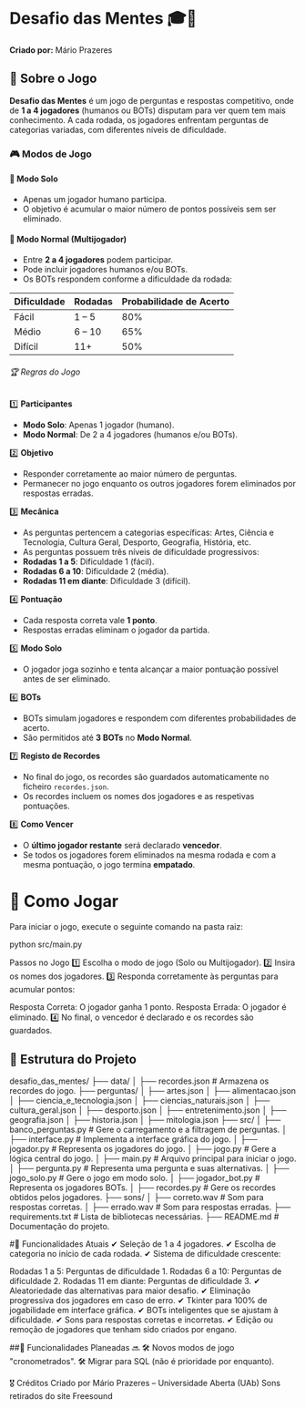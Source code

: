 # Desafio das Mentes 🎓🧠

**Criado por:** Mário Prazeres  

## 📌 Sobre o Jogo  

**Desafio das Mentes** é um jogo de perguntas e respostas competitivo, onde de **1 a 4 jogadores** (humanos ou BOTs) disputam para ver quem tem mais conhecimento. A cada rodada, os jogadores enfrentam perguntas de categorias variadas, com diferentes níveis de dificuldade.

### 🎮 Modos de Jogo  

#### 🔹 **Modo Solo**
- Apenas um jogador humano participa.  
- O objetivo é acumular o maior número de pontos possíveis sem ser eliminado.  

#### 🔹 **Modo Normal (Multijogador)**  
- Entre **2 a 4 jogadores** podem participar.  
- Pode incluir jogadores humanos e/ou BOTs.  
- Os BOTs respondem conforme a dificuldade da rodada:  

| Dificuldade | Rodadas  | Probabilidade de Acerto |
|------------|----------|------------------------|
| Fácil      | 1 – 5    | 80%                    |
| Médio      | 6 – 10   | 65%                    |
| Difícil    | 11+      | 50%                    |

###### 🏆 Regras do Jogo  

1️⃣ **Participantes**  
- **Modo Solo**: Apenas 1 jogador (humano).  
- **Modo Normal**: De 2 a 4 jogadores (humanos e/ou BOTs).  

2️⃣ **Objetivo**  
- Responder corretamente ao maior número de perguntas.  
- Permanecer no jogo enquanto os outros jogadores forem eliminados por respostas erradas.  

3️⃣ **Mecânica**  
- As perguntas pertencem a categorias específicas: Artes, Ciência e Tecnologia, Cultura Geral, Desporto, Geografia, História, etc.  
- As perguntas possuem três níveis de dificuldade progressivos:  
- **Rodadas 1 a 5**: Dificuldade 1 (fácil).  
- **Rodadas 6 a 10**: Dificuldade 2 (média).  
- **Rodadas 11 em diante**: Dificuldade 3 (difícil).  

4️⃣ **Pontuação**  
- Cada resposta correta vale **1 ponto**.  
- Respostas erradas eliminam o jogador da partida.  

5️⃣ **Modo Solo**  
- O jogador joga sozinho e tenta alcançar a maior pontuação possível antes de ser eliminado.  

6️⃣ **BOTs**  
- BOTs simulam jogadores e respondem com diferentes probabilidades de acerto.  
- São permitidos até **3 BOTs** no **Modo Normal**.  

7️⃣ **Registo de Recordes**  
- No final do jogo, os recordes são guardados automaticamente no ficheiro `recordes.json`.
- Os recordes incluem os nomes dos jogadores e as respetivas pontuações.  

8️⃣ **Como Vencer**  
- O **último jogador restante** será declarado **vencedor**.  
- Se todos os jogadores forem eliminados na mesma rodada e com a mesma pontuação, o jogo termina **empatado**.  

# 🚀 Como Jogar  

Para iniciar o jogo, execute o seguinte comando na pasta raiz:

python src/main.py

Passos no Jogo
1️⃣ Escolha o modo de jogo (Solo ou Multijogador).
2️⃣ Insira os nomes dos jogadores.
3️⃣ Responda corretamente às perguntas para acumular pontos:

Resposta Correta: O jogador ganha 1 ponto.
Resposta Errada: O jogador é eliminado.
4️⃣ No final, o vencedor é declarado e os recordes são guardados.

## 📂 Estrutura do Projeto

desafio_das_mentes/
├── data/
│   ├── recordes.json       # Armazena os recordes do jogo.
├── perguntas/
│   ├── artes.json
│   ├── alimentacao.json
│   ├── ciencia_e_tecnologia.json
│   ├── ciencias_naturais.json
│   ├── cultura_geral.json
│   ├── desporto.json
│   ├── entretenimento.json
│   ├── geografia.json
│   ├── historia.json
│   ├── mitologia.json
├── src/
│   ├── banco_perguntas.py   # Gere o carregamento e a filtragem de perguntas.
│   ├── interface.py         # Implementa a interface gráfica do jogo.
│   ├── jogador.py           # Representa os jogadores do jogo.
│   ├── jogo.py              # Gere a lógica central do jogo.
│   ├── main.py              # Arquivo principal para iniciar o jogo.
│   ├── pergunta.py          # Representa uma pergunta e suas alternativas.
│   ├── jogo_solo.py         # Gere o jogo em modo solo.
│   ├── jogador_bot.py       # Representa os jogadores BOTs.
│   ├── recordes.py          # Gere os recordes obtidos pelos jogadores.
├── sons/
│   ├── correto.wav          # Som para respostas corretas.
│   ├── errado.wav           # Som para respostas erradas.
├── requirements.txt         # Lista de bibliotecas necessárias.
├── README.md                # Documentação do projeto.


#📌 Funcionalidades Atuais
✔ Seleção de 1 a 4 jogadores.
✔ Escolha de categoria no início de cada rodada.
✔ Sistema de dificuldade crescente:

Rodadas 1 a 5: Perguntas de dificuldade 1.
Rodadas 6 a 10: Perguntas de dificuldade 2.
Rodadas 11 em diante: Perguntas de dificuldade 3.
✔ Aleatoriedade das alternativas para maior desafio.
✔ Eliminação progressiva dos jogadores em caso de erro.
✔ Tkinter para 100% de jogabilidade em interface gráfica.
✔ BOTs inteligentes que se ajustam à dificuldade.
✔ Sons para respostas corretas e incorretas.
✔ Edição ou remoção de jogadores que tenham sido criados por engano.

##📌 Funcionalidades Planeadas 🔜
🛠️ Novos modos de jogo "cronometrados".
🛠️ Migrar para SQL (não é prioridade por enquanto).

🎖 Créditos
Criado por Mário Prazeres – Universidade Aberta (UAb)
Sons retirados do site Freesound
